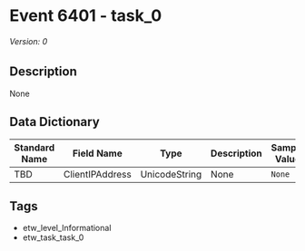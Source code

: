 # Event 6401 - task_0
###### Version: 0

## Description
None

## Data Dictionary
|Standard Name|Field Name|Type|Description|Sample Value|
|---|---|---|---|---|
|TBD|ClientIPAddress|UnicodeString|None|`None`|

## Tags
* etw_level_Informational
* etw_task_task_0